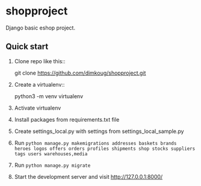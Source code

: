 # shopproject
Django basic eshop project.

Quick start
-----------

1. Clone repo  like this::

      git clone  https://github.com/dimkoug/shopproject.git

2. Create a virtualenv::

    python3 -m venv virtualenv

3. Activate virtualenv

4. Install packages from requirements.txt file

5. Create settings_local.py with settings from settings_local_sample.py

6. Run `python manage.py makemigrations addresses baskets brands heroes logos offers orders profiles shipments shop stocks suppliers tags users warehouses,media`

7. Run `python manage.py migrate`

8. Start the development server and visit http://127.0.0.1:8000/
